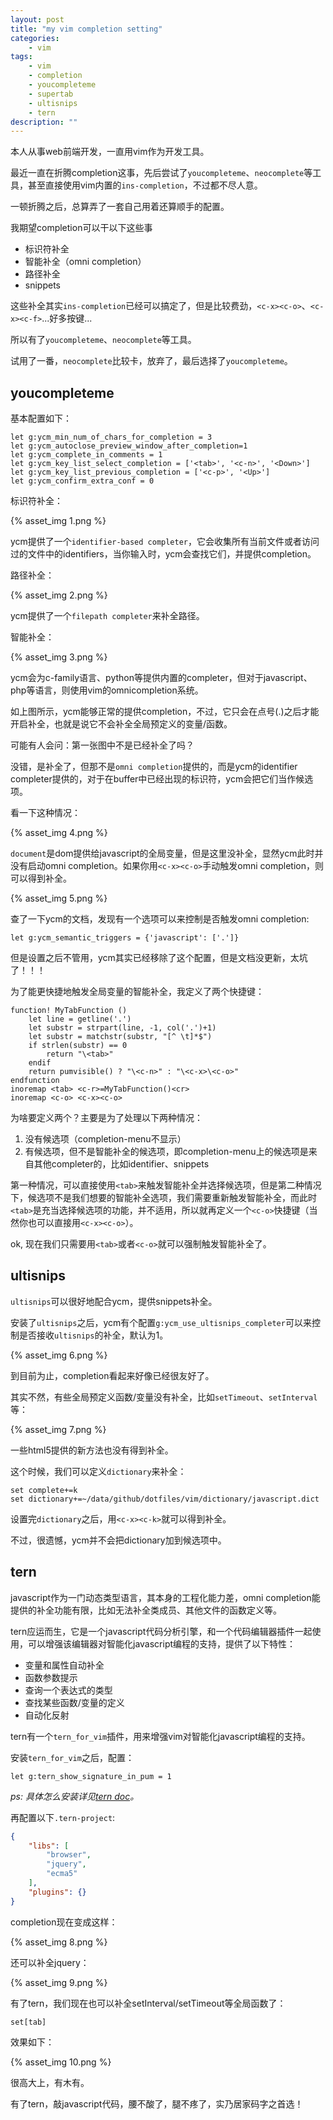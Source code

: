 ```yaml
---
layout: post
title: "my vim completion setting"
categories:
    - vim
tags:
    - vim
    - completion
    - youcompleteme
    - supertab
    - ultisnips
    - tern
description: ""
---
```


本人从事web前端开发，一直用vim作为开发工具。

最近一直在折腾completion这事，先后尝试了`youcompleteme`、`neocomplete`等工具，甚至直接使用vim内置的`ins-completion`，不过都不尽人意。

一顿折腾之后，总算弄了一套自己用着还算顺手的配置。

我期望completion可以干以下这些事

- 标识符补全
- 智能补全（omni completion）
- 路径补全
- snippets

这些补全其实`ins-completion`已经可以搞定了，但是比较费劲，`<c-x><c-o>`、`<c-x><c-f>`...好多按键...

所以有了`youcompleteme`、`neocomplete`等工具。

试用了一番，`neocomplete`比较卡，放弃了，最后选择了`youcompleteme`。

## youcompleteme

基本配置如下：

```vim
let g:ycm_min_num_of_chars_for_completion = 3 
let g:ycm_autoclose_preview_window_after_completion=1
let g:ycm_complete_in_comments = 1
let g:ycm_key_list_select_completion = ['<tab>', '<c-n>', '<Down>']
let g:ycm_key_list_previous_completion = ['<c-p>', '<Up>']
let g:ycm_confirm_extra_conf = 0
```

<!-- more -->

标识符补全：

{% asset_img 1.png %}

ycm提供了一个`identifier-based
completer`，它会收集所有当前文件或者访问过的文件中的identifiers，当你输入时，ycm会查找它们，并提供completion。

路径补全：

{% asset_img 2.png %}

ycm提供了一个`filepath completer`来补全路径。

智能补全：

{% asset_img 3.png %}

ycm会为c-family语言、python等提供内置的completer，但对于javascript、php等语言，则使用vim的omnicompletion系统。

如上图所示，ycm能够正常的提供completion，不过，它只会在点号(.)之后才能开启补全，也就是说它不会补全全局预定义的变量/函数。

可能有人会问：第一张图中不是已经补全了吗？

没错，是补全了，但那不是`omni completion`提供的，而是ycm的identifier completer提供的，对于在buffer中已经出现的标识符，ycm会把它们当作候选项。

看一下这种情况：

{% asset_img 4.png %}

`document`是dom提供给javascript的全局变量，但是这里没补全，显然ycm此时并没有启动omni completion。如果你用`<c-x><c-o>`手动触发omni completion，则可以得到补全。

{% asset_img 5.png %}

查了一下ycm的文档，发现有一个选项可以来控制是否触发omni completion:

```vim
let g:ycm_semantic_triggers = {'javascript': ['.']}
```

但是设置之后不管用，ycm其实已经移除了这个配置，但是文档没更新，太坑了！！！

为了能更快捷地触发全局变量的智能补全，我定义了两个快捷键：

```vim
function! MyTabFunction ()
    let line = getline('.')
    let substr = strpart(line, -1, col('.')+1)
    let substr = matchstr(substr, "[^ \t]*$")
    if strlen(substr) == 0
        return "\<tab>"
    endif
    return pumvisible() ? "\<c-n>" : "\<c-x>\<c-o>"
endfunction
inoremap <tab> <c-r>=MyTabFunction()<cr>
inoremap <c-o> <c-x><c-o>
```

为啥要定义两个？主要是为了处理以下两种情况：

1. 没有候选项（completion-menu不显示）
2. 有候选项，但不是智能补全的候选项，即completion-menu上的候选项是来自其他completer的，比如identifier、snippets

第一种情况，可以直接使用`<tab>`来触发智能补全并选择候选项，但是第二种情况下，候选项不是我们想要的智能补全选项，我们需要重新触发智能补全，而此时`<tab>`是充当选择候选项的功能，并不适用，所以就再定义一个`<c-o>`快捷键（当然你也可以直接用`<c-x><c-o>`）。

ok, 现在我们只需要用`<tab>`或者`<c-o>`就可以强制触发智能补全了。

## ultisnips

`ultisnips`可以很好地配合ycm，提供snippets补全。

安装了`ultisnips`之后，ycm有个配置`g:ycm_use_ultisnips_completer`可以来控制是否接收`ultisnips`的补全，默认为1。

{% asset_img 6.png %}

到目前为止，completion看起来好像已经很友好了。

其实不然，有些全局预定义函数/变量没有补全，比如`setTimeout`、`setInterval`等：

{% asset_img 7.png %}

一些html5提供的新方法也没有得到补全。

这个时候，我们可以定义`dictionary`来补全：

```vim
set complete+=k
set dictionary+=~/data/github/dotfiles/vim/dictionary/javascript.dict
```

设置完`dictionary`之后，用`<c-x><c-k>`就可以得到补全。

不过，很遗憾，ycm并不会把dictionary加到候选项中。

## tern

javascript作为一门动态类型语言，其本身的工程化能力差，omni
completion能提供的补全功能有限，比如无法补全类成员、其他文件的函数定义等。

tern应运而生，它是一个javascript代码分析引擎，和一个代码编辑器插件一起使用，可以增强该编辑器对智能化javascript编程的支持，提供了以下特性：

- 变量和属性自动补全
- 函数参数提示
- 查询一个表达式的类型
- 查找某些函数/变量的定义
- 自动化反射

tern有一个`tern_for_vim`插件，用来增强vim对智能化javascript编程的支持。

安装`tern_for_vim`之后，配置：

```vim
let g:tern_show_signature_in_pum = 1
```

_ps: 具体怎么安装详见[tern doc](http://ternjs.net/doc/manual.html)。_

再配置以下`.tern-project`:

```json
{
    "libs": [
        "browser",
        "jquery",
        "ecma5"
    ],
    "plugins": {}
}
```

completion现在变成这样：

{% asset_img 8.png %}

还可以补全jquery：

{% asset_img 9.png %}

有了tern，我们现在也可以补全setInterval/setTimeout等全局函数了：

```text
set[tab]
```

效果如下：

{% asset_img 10.png %}

很高大上，有木有。

有了tern，敲javascript代码，腰不酸了，腿不疼了，实乃居家码字之首选！
